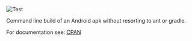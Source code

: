 ![Test](https://github.com/philiprbrenan/AndroidBuild/workflows/Test/badge.svg)

Command line build of an Android apk without resorting to ant or gradle.



For documentation see: [CPAN](https://metacpan.org/pod/Android::Build)